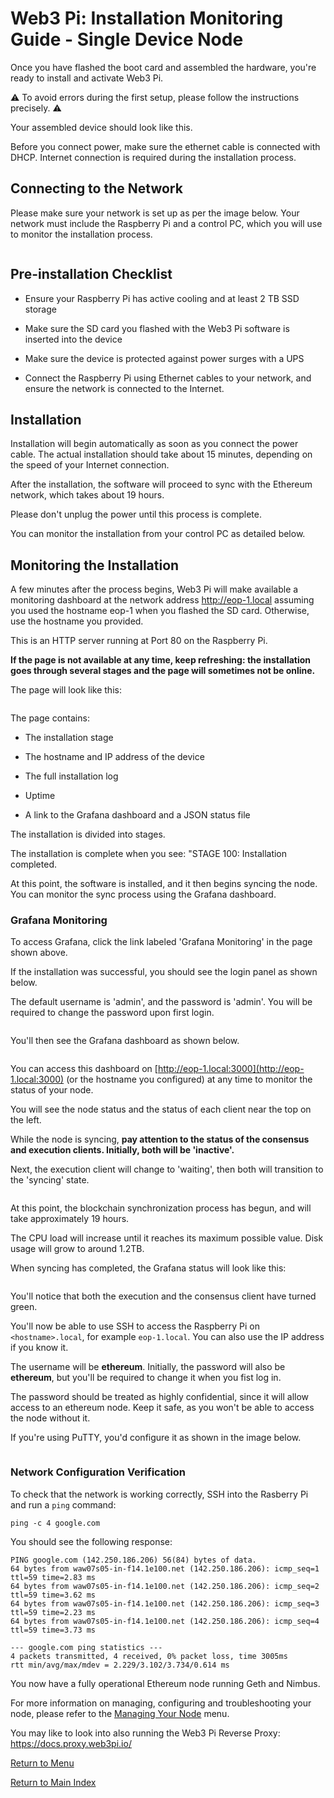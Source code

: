 # Web3 Pi: Installation Monitoring Guide - Single Device Node

Once you have flashed the boot card and assembled the hardware, you're ready to install and activate Web3 Pi.

⚠️ To avoid errors during the first setup, please follow the instructions precisely. ⚠️

Your assembled device should look like this.

<img src="../img/install1.jpg" title="" alt="" data-align="center">Before you connect power, make sure the ethernet cable is connected with DHCP. Internet connection is required during the installation process. 

## Connecting to the Network

Please make sure your network is set up as per the image below. Your network must include the Raspberry Pi and a control PC, which you will use to monitor the installation process.

<img src="../img/img-rpi5-connection-diagram-1.png" title="" alt="" data-align="center">

## Pre-installation Checklist

- Ensure your Raspberry Pi has active cooling and at least 2 TB SSD storage

- Make sure the SD card you flashed with the Web3 Pi software is inserted into the device

- Make sure the device is protected against power surges with a UPS

- Connect the Raspberry Pi using Ethernet cables to your network, and ensure the network is connected to the Internet.

## Installation

Installation will begin automatically as soon as you connect the power cable. The actual installation should take about 15 minutes, depending on the speed of your Internet connection.

After the installation, the software will proceed to sync with the Ethereum network, which takes about 19 hours.

Please don't unplug the power until this process is complete.

You can monitor the installation from your control PC as detailed below.

## Monitoring the Installation

A few minutes after the process begins, Web3 Pi will make available a monitoring dashboard at the network address http://eop-1.local assuming you used the hostname eop-1 when you flashed the SD card. Otherwise, use the hostname you provided.

This is an HTTP server running at Port 80 on the Raspberry Pi.

**If the page is not available at any time, keep refreshing: the installation goes through several stages and the page will sometimes not be online.**

The page will look like this:

<img src="../img/install2.jpg" title="" alt="" data-align="center">

The page contains:

- The installation stage

- The hostname and IP address of the device

- The full installation log

- Uptime

- A link to the Grafana dashboard and a JSON status file

The installation is divided into stages.

The installation is complete when you see: "STAGE 100: Installation completed.

At this point, the software is installed, and it then begins syncing the node. You can monitor the sync process using the Grafana dashboard.

### Grafana Monitoring

To access Grafana, click the link labeled 'Grafana Monitoring' in the page shown above.

If the installation was successful, you should see the login panel as shown below. 

The default username is 'admin', and the password is 'admin'. You will be
required to change the password upon first login.

<img src="../img/install3.jpg" title="" alt="" data-align="center">

You'll then see the Grafana dashboard as shown below.

<img src="../img/install4.jpg" title="" alt="" data-align="center">

You can access this dashboard on [http://eop-1.local:3000](http://eop-1.local:3000) (or the hostname you configured) at any time to monitor the status of your node.

You will see the node status and the status of each client near the top on the left.

While the node is syncing, **pay attention to the status of the consensus and execution clients. Initially, both will be 'inactive'.**

Next, the execution client will change to 'waiting', then both will transition to the 'syncing' state.

<img src="../img/install5.jpg" title="" alt="" data-align="center">

At this point, the blockchain synchronization process has begun, and will take approximately 19 hours.

The CPU load will increase until it reaches its maximum possible value. Disk usage will grow to around 1.2TB.

When syncing has completed, the Grafana status will look like this:

<img src="../img/install6.jpg" title="" alt="" data-align="center">

You'll notice that both the execution and the consensus client have turned green.

You'll now be able to use SSH to access the Raspberry Pi on `<hostname>.local`, for example `eop-1.local`. You can also use the IP address if you know it.

The username will be **ethereum**. Initially, the password will also be **ethereum**, but you'll be required to change it when you fist log in. 

The password should be treated as highly confidential, since it will allow access to an ethereum node. Keep it safe, as you won't be able to access the node without it.

If you're using PuTTY, you'd configure it as shown in the image below.

<img src="../img/install7.jpg" title="" alt="" data-align="center">

### Network Configuration Verification

To check that the network is working correctly, SSH into the Rasberry Pi and run a `ping` command:

```
ping -c 4 google.com
```

You should see the following response:

```
PING google.com (142.250.186.206) 56(84) bytes of data.
64 bytes from waw07s05-in-f14.1e100.net (142.250.186.206): icmp_seq=1 ttl=59 time=2.83 ms
64 bytes from waw07s05-in-f14.1e100.net (142.250.186.206): icmp_seq=2 ttl=59 time=3.62 ms
64 bytes from waw07s05-in-f14.1e100.net (142.250.186.206): icmp_seq=3 ttl=59 time=2.23 ms
64 bytes from waw07s05-in-f14.1e100.net (142.250.186.206): icmp_seq=4 ttl=59 time=3.73 ms

--- google.com ping statistics ---
4 packets transmitted, 4 received, 0% packet loss, time 3005ms
rtt min/avg/max/mdev = 2.229/3.102/3.734/0.614 ms
```

You now have a fully operational Ethereum node running Geth and Nimbus.

For more information on managing, configuring and troubleshooting your node, please refer to the [Managing Your Node](../managing/menu.md) menu.

You may like to look into also running the Web3 Pi Reverse Proxy: https://docs.proxy.web3pi.io/

[Return to Menu](./menu.md)

[Return to Main Index](../index.md)
